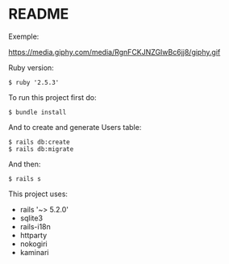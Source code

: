 # README

Exemple:

https://media.giphy.com/media/RgnFCKJNZGIwBc6jj8/giphy.gif

Ruby version:

    $ ruby '2.5.3'

To run this project first do:

    $ bundle install

And to create and generate Users table:

    $ rails db:create
    $ rails db:migrate

And then:

    $ rails s

This project uses:

- rails '~> 5.2.0'
- sqlite3
- rails-i18n
- httparty
- nokogiri
- kaminari
